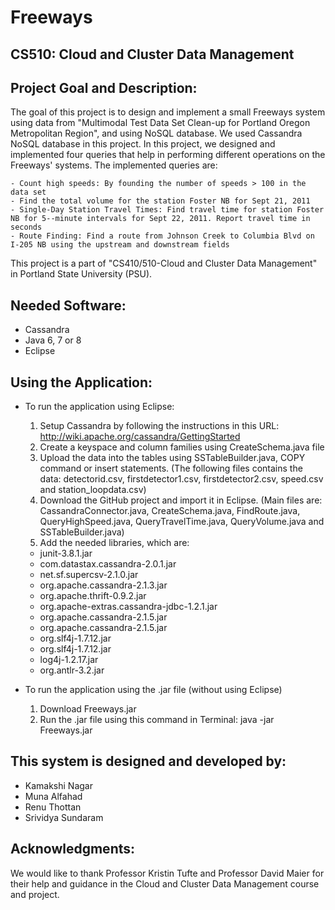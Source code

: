 # Freeways

CS510: Cloud and Cluster Data Management
-------------------------------

Project Goal and Description:
-------------------------------
  The goal of this project is to design and implement a small Freeways system using data from "Multimodal Test Data Set Clean-up for Portland Oregon Metropolitan Region", and using NoSQL database. We used Cassandra NoSQL database in this project. In this project, we designed and implemented four queries that help in performing different operations on the Freeways' systems. 
  The implemented queries are:
    
    - Count high speeds: By founding the number of speeds > 100 in the data set
    - Find the total volume for the station Foster NB for Sept 21, 2011
    - Single-Day Station Travel Times: Find travel time for station Foster NB for 5-­‐minute intervals for Sept 22, 2011. Report travel time in seconds
    - Route Finding: Find a route from Johnson Creek to Columbia Blvd on I-205 NB using the upstream and downstream fields
  
  This project is a part of "CS410/510-Cloud and Cluster Data Management" in Portland State University (PSU).


Needed Software:
-------------------------------
 - Cassandra 
 - Java 6, 7 or 8
 - Eclipse


Using the Application:
-------------------------------
  * To run the application using Eclipse:
    1. Setup Cassandra by following the instructions in this URL: http://wiki.apache.org/cassandra/GettingStarted
    2. Create a keyspace and column families using CreateSchema.java file
    3. Upload the data into the tables using SSTableBuilder.java, COPY command or insert statements. (The following files contains the data: detectorid.csv, firstdetector1.csv, firstdetector2.csv, speed.csv and station_loopdata.csv)
    4. Download the GitHub project and import it in Eclipse. (Main files are: CassandraConnector.java, CreateSchema.java, FindRoute.java, QueryHighSpeed.java, QueryTravelTime.java, QueryVolume.java and SSTableBuilder.java)
    5. Add the needed libraries, which are: 
      - junit-3.8.1.jar
      - com.datastax.cassandra-2.0.1.jar
      - net.sf.supercsv-2.1.0.jar
      - org.apache.cassandra-2.1.3.jar
      - org.apache.thrift-0.9.2.jar
      - org.apache-extras.cassandra-jdbc-1.2.1.jar
      - org.apache.cassandra-2.1.5.jar
      - org.apache.cassandra-2.1.5.jar
      - org.slf4j-1.7.12.jar
      - org.slf4j-1.7.12.jar
      - log4j-1.2.17.jar
      - org.antlr-3.2.jar
    
  * To run the application using the .jar file (without using Eclipse)
    1. Download Freeways.jar
    2. Run the .jar file using this command in Terminal: java -jar Freeways.jar



This system is designed and developed by:
-----------------------------------------
  - Kamakshi Nagar
  - Muna Alfahad
  - Renu Thottan
  - Srividya Sundaram
  
  

Acknowledgments:
-----------------
We would like to thank Professor Kristin Tufte and Professor David Maier for their help and guidance in the Cloud and Cluster Data Management course and project.

